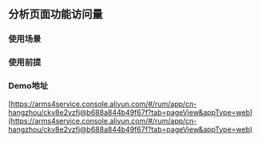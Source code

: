 ## **分析页面功能访问量**

### 使用场景
### 使用前提
### Demo地址
[https://arms4service.console.aliyun.com/#/rum/app/cn-hangzhou/ckv8e2vzfj@b688a844b49f67f?tab=pageView&appType=web](https://arms4service.console.aliyun.com/#/rum/app/cn-hangzhou/ckv8e2vzfj@b688a844b49f67f?tab=pageView&appType=web)
